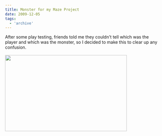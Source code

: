 ```yaml
---
title: Monster for my Maze Project
date: 2009-12-05
tags:
  - 'archive'
---
```


After some play testing, friends told me they couldn't tell which was the player and which was the monster, so I decided to make this to clear up any confusion.<br /><br /><a onblur="try {parent.deselectBloggerImageGracefully();} catch(e) {}" href="http://1.bp.blogspot.com/_zdYMSK7YuAA/Sxw5_iPwVDI/AAAAAAAAFSM/lX4wfGGOxY0/s1600-h/Robot.jpg"><img style="float:left; margin:0 10px 10px 0;cursor:pointer; cursor:hand;width: 400px; height: 250px;" src="http://1.bp.blogspot.com/_zdYMSK7YuAA/Sxw5_iPwVDI/AAAAAAAAFSM/lX4wfGGOxY0/s400/Robot.jpg" border="0" alt="" id="BLOGGER_PHOTO_ID_5412264615879922738" /></a>
